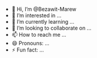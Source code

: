 - 👋 Hi, I’m @Bezawit-Marew
- 👀 I’m interested in ...
- 🌱 I’m currently learning ...
- 💞️ I’m looking to collaborate on ...
- 📫 How to reach me ...
- 😄 Pronouns: ...
- ⚡ Fun fact: ...

<!---
Bezawit-Marew/Bezawit-Marew is a ✨ special ✨ repository because its `README.md` (this file) appears on your GitHub profile.
You can click the Preview link to take a look at your changes.
--->
